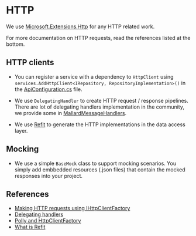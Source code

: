 ﻿# HTTP

We use [Microsoft.Extensions.Http](https://www.nuget.org/packages/Microsoft.Extensions.Http) for any HTTP related work.

For more documentation on HTTP requests, read the references listed at the bottom.

## HTTP clients

- You can register a service with a dependency to `HttpClient` using `services.AddHttpClient<IRepository, RepositoryImplementation>()` in the [ApiConfiguration.cs](../src/app/TradeZeroApp.Presentation/Configuration/ApiConfiguration.cs) file.

- We use `DelegatingHandler` to create HTTP request / response pipelines. There are lot of delegating handlers implementation in the community, we provide some in [MallardMessageHandlers](https://github.com/nventive/MallardMessageHandlers).

- We use [Refit](https://www.nuget.org/packages/Refit/) to generate the HTTP implementations in the data access layer.

## Mocking

- We use a simple `BaseMock` class to support mocking scenarios. You simply add embbedded resources (.json files) that contain the mocked responses into your project.

## References
- [Making HTTP requests using IHttpClientFactory](https://docs.microsoft.com/en-us/aspnet/core/fundamentals/http-requests?view=aspnetcore-3.0)
- [Delegating handlers](https://docs.microsoft.com/en-us/aspnet/web-api/overview/advanced/http-message-handlers)
- [Polly and HttpClientFactory](https://github.com/App-vNext/Polly/wiki/Polly-and-HttpClientFactory)
- [What is Refit](https://github.com/reactiveui/refit)
